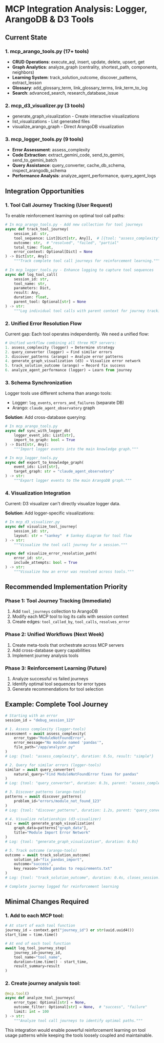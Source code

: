 # MCP Integration Analysis: Logger, ArangoDB & D3 Tools

## Current State

### 1. mcp_arango_tools.py (17+ tools)
- **CRUD Operations**: execute_aql, insert, update, delete, upsert, get
- **Graph Analytics**: analyze_graph (centrality, shortest_path, components, neighbors)
- **Learning System**: track_solution_outcome, discover_patterns, extract_lesson
- **Glossary**: add_glossary_term, link_glossary_terms, link_term_to_log
- **Search**: advanced_search, research_database_issue

### 2. mcp_d3_visualizer.py (3 tools)
- generate_graph_visualization - Create interactive visualizations
- list_visualizations - List generated files  
- visualize_arango_graph - Direct ArangoDB visualization

### 3. mcp_logger_tools.py (9 tools)
- **Error Assessment**: assess_complexity
- **Code Extraction**: extract_gemini_code, send_to_gemini, send_to_gemini_batch
- **Query Assistance**: query_converter, cache_db_schema, inspect_arangodb_schema
- **Performance Analysis**: analyze_agent_performance, query_agent_logs

## Integration Opportunities

### 1. Tool Call Journey Tracking (User Request)
To enable reinforcement learning on optimal tool call paths:

```python
# In mcp_arango_tools.py - Add new collection for tool journeys
async def track_tool_journey(
    session_id: str,
    tool_sequence: List[Dict[str, Any]],  # [{tool: "assess_complexity", result: "success", timestamp: ...}]
    outcome: str,  # "resolved", "failed", "partial"
    total_time: float,
    error_context: Optional[Dict] = None
) -> Dict[str, Any]:
    """Track complete tool call journeys for reinforcement learning."""
    
# In mcp_logger_tools.py - Enhance logging to capture tool sequences
async def log_tool_call(
    session_id: str,
    tool_name: str,
    parameters: Dict,
    result: Any,
    duration: float,
    parent_tool: Optional[str] = None
) -> str:
    """Log individual tool calls with parent context for journey tracking."""
```

### 2. Unified Error Resolution Flow

Current gap: Each tool operates independently. We need a unified flow:

```python
# Unified workflow combining all three MCP servers:
1. assess_complexity (logger) → Determine strategy
2. query_converter (logger) → Find similar errors  
3. discover_patterns (arango) → Analyze error patterns
4. generate_graph_visualization (d3) → Visualize error network
5. track_solution_outcome (arango) → Record fix success
6. analyze_agent_performance (logger) → Learn from journey
```

### 3. Schema Synchronization

Logger tools use different schema than arango tools:
- Logger: `log_events`, `errors_and_failures` (separate DB)
- Arango: `claude_agent_observatory` graph

**Solution**: Add cross-database querying:

```python
# In mcp_arango_tools.py
async def sync_with_logger_db(
    logger_event_ids: List[str],
    import_to_graph: bool = True
) -> Dict[str, Any]:
    """Import logger events into the main knowledge graph."""

# In mcp_logger_tools.py  
async def export_to_knowledge_graph(
    event_ids: List[str],
    target_graph: str = "claude_agent_observatory"
) -> str:
    """Export logger events to the main ArangoDB graph."""
```

### 4. Visualization Integration

Current: D3 visualizer can't directly visualize logger data.

**Solution**: Add logger-specific visualizations:

```python
# In mcp_d3_visualizer.py
async def visualize_tool_journey(
    session_id: str,
    layout: str = "sankey"  # Sankey diagram for tool flow
) -> str:
    """Visualize the tool call journey for a session."""

async def visualize_error_resolution_path(
    error_id: str,
    include_attempts: bool = True
) -> str:
    """Visualize how an error was resolved across tools."""
```

## Recommended Implementation Priority

### Phase 1: Tool Journey Tracking (Immediate)
1. Add `tool_journeys` collection to ArangoDB
2. Modify each MCP tool to log its calls with session context
3. Create edges: `tool_called_by`, `tool_calls`, `resolves_error`

### Phase 2: Unified Workflows (Next Week)
1. Create meta-tools that orchestrate across MCP servers
2. Add cross-database query capabilities
3. Implement journey analysis tools

### Phase 3: Reinforcement Learning (Future)
1. Analyze successful vs failed journeys
2. Identify optimal tool sequences for error types
3. Generate recommendations for tool selection

## Example: Complete Tool Journey

```python
# Starting with an error
session_id = "debug_session_123"

# 1. Assess complexity (logger-tools)
assessment = await assess_complexity(
    error_type="ModuleNotFoundError",
    error_message="No module named 'pandas'",
    file_path="/app/analyzer.py"
)
# Log: {tool: "assess_complexity", duration: 0.5s, result: "simple"}

# 2. Query for similar errors (logger-tools)  
similar = await query_converter(
    natural_query="Find ModuleNotFoundError fixes for pandas"
)
# Log: {tool: "query_converter", duration: 0.3s, parent: "assess_complexity"}

# 3. Discover patterns (arango-tools)
patterns = await discover_patterns(
    problem_id="errors/module_not_found_123"
)
# Log: {tool: "discover_patterns", duration: 1.2s, parent: "query_converter"}

# 4. Visualize relationships (d3-visualizer)
viz = await generate_graph_visualization(
    graph_data=patterns["graph_data"],
    title="Module Import Error Network"
)
# Log: {tool: "generate_graph_visualization", duration: 0.8s}

# 5. Track outcome (arango-tools)
outcome = await track_solution_outcome(
    solution_id="fix_pandas_import",
    outcome="success",
    key_reason="Added pandas to requirements.txt"
)
# Log: {tool: "track_solution_outcome", duration: 0.4s, closes_session: true}

# Complete journey logged for reinforcement learning
```

## Minimal Changes Required

### 1. Add to each MCP tool:
```python
# At start of each tool function
journey_id = context.get("journey_id") or str(uuid.uuid4())
start_time = time.time()

# At end of each tool function  
await log_tool_journey_step(
    journey_id=journey_id,
    tool_name="tool_name",
    duration=time.time() - start_time,
    result_summary=result
)
```

### 2. Create journey analysis tool:
```python
@mcp.tool()
async def analyze_tool_journeys(
    error_type: Optional[str] = None,
    outcome_filter: Optional[str] = None,  # "success", "failure"
    limit: int = 100
) -> str:
    """Analyze tool call journeys to identify optimal paths."""
```

This integration would enable powerful reinforcement learning on tool usage patterns while keeping the tools loosely coupled and maintainable.